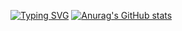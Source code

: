 <!---Пример кода-->
[![Typing SVG](https://readme-typing-svg.herokuapp.com?color=%2336BCF7&lines=DDTimofeev+GIT)](https://git.io/typing-svg)
[![Anurag's GitHub stats](https://github-readme-stats.vercel.app/api?username=DDTimofeev)](https://github.com/anuraghazra/github-readme-stats)
